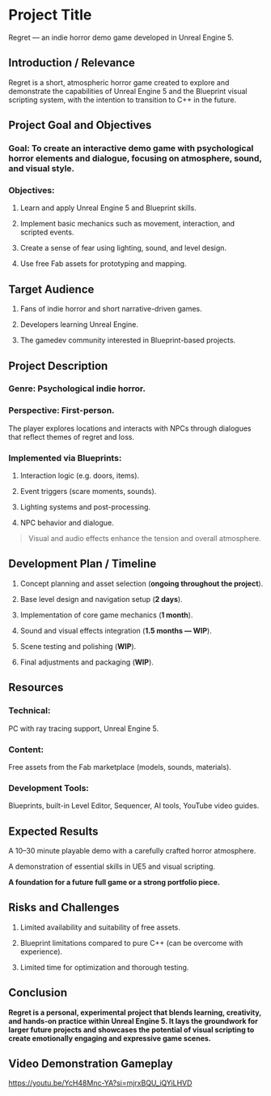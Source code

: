 # Project Title
Regret — an indie horror demo game developed in Unreal Engine 5.

## Introduction / Relevance
Regret is a short, atmospheric horror game created to explore and demonstrate the capabilities of Unreal Engine 5 and the Blueprint visual scripting system, with the intention to transition to C++ in the future.

## Project Goal and Objectives
### Goal: To create an interactive demo game with psychological horror elements and dialogue, focusing on atmosphere, sound, and visual style.

### Objectives:

1. Learn and apply Unreal Engine 5 and Blueprint skills.

2. Implement basic mechanics such as movement, interaction, and scripted events.

3. Create a sense of fear using lighting, sound, and level design.

4. Use free Fab assets for prototyping and mapping.

## Target Audience
1. Fans of indie horror and short narrative-driven games.

2. Developers learning Unreal Engine.

3. The gamedev community interested in Blueprint-based projects.

## Project Description
### Genre: Psychological indie horror.

### Perspective: First-person.

The player explores locations and interacts with NPCs through dialogues that reflect themes of regret and loss.

### Implemented via Blueprints:

1. Interaction logic (e.g. doors, items).

2. Event triggers (scare moments, sounds).

3. Lighting systems and post-processing.

4. NPC behavior and dialogue.

> Visual and audio effects enhance the tension and overall atmosphere.

## Development Plan / Timeline
1. Concept planning and asset selection (**ongoing throughout the project**).

2. Base level design and navigation setup (**2 days**).

3. Implementation of core game mechanics (**1 month**).

4. Sound and visual effects integration (**1.5 months — WIP**).

5. Scene testing and polishing (**WIP**).

6. Final adjustments and packaging (**WIP**).

## Resources
### Technical:
PC with ray tracing support, Unreal Engine 5.

### Content: 
Free assets from the Fab marketplace (models, sounds, materials).

### Development Tools: 
Blueprints, built-in Level Editor, Sequencer, AI tools, YouTube video guides.

## Expected Results
A 10–30 minute playable demo with a carefully crafted horror atmosphere.

A demonstration of essential skills in UE5 and visual scripting.

**A foundation for a future full game or a strong portfolio piece.**

## Risks and Challenges
1. Limited availability and suitability of free assets.

2. Blueprint limitations compared to pure C++ (can be overcome with experience).

3. Limited time for optimization and thorough testing.

## Conclusion
**Regret is a personal, experimental project that blends learning, creativity, and hands-on practice within Unreal Engine 5. It lays the groundwork for larger future projects and showcases the potential of visual scripting to create emotionally engaging and expressive game scenes.**

## Video Demonstration Gameplay
https://youtu.be/YcH48Mnc-YA?si=mjrxBQU_iQYiLHVD
